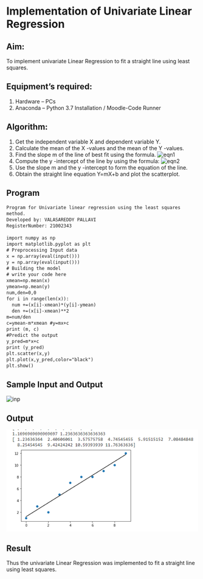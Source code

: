 # Implementation of Univariate Linear Regression
## Aim:
To implement univariate Linear Regression to fit a straight line using least squares.
## Equipment’s required:
1.	Hardware – PCs
2.	Anaconda – Python 3.7 Installation / Moodle-Code Runner
## Algorithm:
1.	Get the independent variable X and dependent variable Y.
2.	Calculate the mean of the X -values and the mean of the Y -values.
3.	Find the slope m of the line of best fit using the formula.
 ![eqn1](./eq1.jpg)
4.	Compute the y -intercept of the line by using the formula:
![eqn2](./eq2.jpg)  
5.	Use the slope m and the y -intercept to form the equation of the line.
6.	Obtain the straight line equation Y=mX+b and plot the scatterplot.
## Program
```
Program for Univariate linear regression using the least squares method.
Developed by: VALASAREDDY PALLAVI
RegisterNumber: 21002343

import numpy as np
import matplotlib.pyplot as plt
# Preprocessing Input data
x = np.array(eval(input()))
y = np.array(eval(input()))
# Building the model
# write your code here
xmean=np.mean(x)
ymean=np.mean(y)
num,den=0,0
for i in range(len(x)):
  num +=(x[i]-xmean)*(y[i]-ymean)
  den +=(x[i]-xmean)**2
m=num/den  
c=ymean-m*xmean #y=mx+c
print (m, c)
#Predict the output
y_pred=m*x+c
print (y_pred)
plt.scatter(x,y)
plt.plot(x,y_pred,color="black")
plt.show()
```
## Sample Input and Output
![inp](./input.jpg)
## Output
![univariate](univariant.PNG)
## Result
Thus the univariate Linear Regression was implemented to fit a straight line using least squares.
